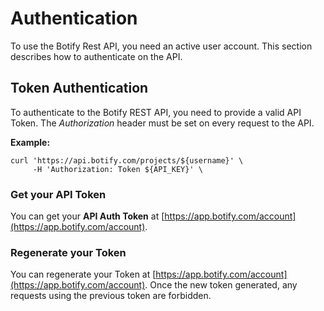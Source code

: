 # Authentication

To use the Botify Rest API, you need an active user account. This section describes how to authenticate on the API.

## Token Authentication
To authenticate to the Botify REST API, you need to provide a valid API Token.
The *Authorization* header must be set on every request to the API.

**Example:**
```SH
curl 'https://api.botify.com/projects/${username}' \
     -H 'Authorization: Token ${API_KEY}' \
```

### Get your API Token
You can get your **API Auth Token** at [https://app.botify.com/account](https://app.botify.com/account).

### Regenerate your Token
You can regenerate your Token at [https://app.botify.com/account](https://app.botify.com/account).
Once the new token generated, any requests using the previous token are forbidden.
